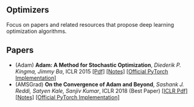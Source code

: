 ## Optimizers
Focus on papers and related resources that propose deep learning optimization algorithms.

## Papers
* (Adam)  **Adam: A Method for Stochastic Optimization**, *Diederik P. Kingma, Jimmy Ba*, ICLR 2015  [[Pdf]](https://arxiv.org/pdf/1412.6980v9.pdf)  [[Notes]](https://www.hjhgjghhg.com/index.php/archives/151/)  [[Official PyTorch Implementation]](https://pytorch.org/docs/stable/generated/torch.optim.Adam.html#torch.optim.Adam)
* (AMSGrad) **On the Convergence of Adam and Beyond**, *Sashank J. Reddi, Satyen Kale, Sanjiv Kumar*, ICLR 2018 (Best Paper)  [[ICLR Pdf]](https://arxiv.org/)  [[Notes]](https://www.hjhgjghhg.com/index.php/archives/158/)  [[Official PyTorch Implementation]](https://pytorch.org/docs/stable/generated/torch.optim.Adam.html#torch.optim.Adam)
